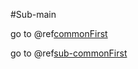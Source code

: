 #Sub-main

go to @ref[commonFirst](../commonFirst.md)

go to @ref[sub-commonFirst](../commonFirstDir/commonFirstFile.md)